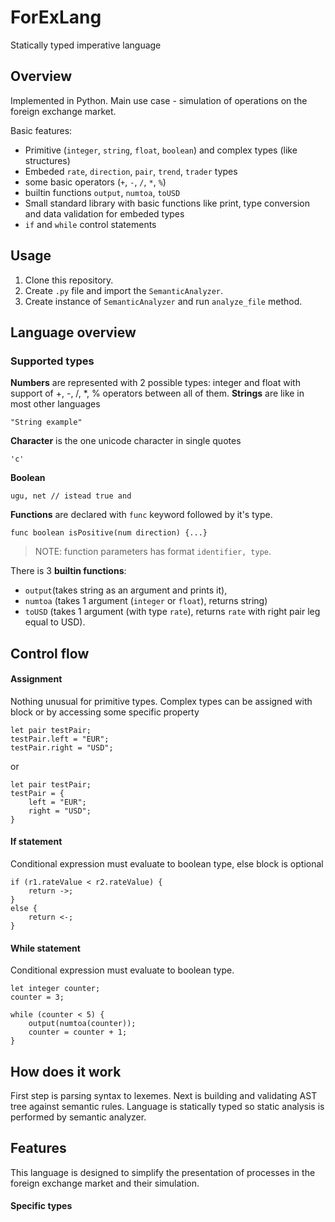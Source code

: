 # ForExLang
Statically typed imperative language

## Overview
Implemented in Python. Main use case - simulation of operations on the foreign exchange market.

Basic features:

* Primitive (`integer`, `string`, `float`, `boolean`) and complex types (like structures)
* Embeded `rate`, `direction`, `pair`, `trend`, `trader` types
* some basic operators (`+`, `-`, `/`, `*`, `%`)
* builtin functions `output`, `numtoa`, `toUSD` 
* Small standard library with basic functions like print, type conversion and data validation for embeded types
* `if` and `while` control statements

## Usage
1) Clone this repository.
2) Create `.py` file and import the `SemanticAnalyzer`.
3) Create instance of `SemanticAnalyzer` and run `analyze_file` method.

## Language overview
### Supported types
**Numbers** are represented with 2 possible types: integer and float with support of +, -, /, *, % operators between all of them. 
**Strings** are like in most other languages
```
"String example"
```
**Character** is the one unicode character in single quotes
```
'c'
```

**Boolean** 
```
ugu, net // istead true and 
```

**Functions** are declared with `func` keyword followed by it's type.
```
func boolean isPositive(num direction) {...}
```
> NOTE: function parameters has format `identifier, type`.


There is 3 **builtin functions**:
* `output`(takes string as an argument and prints it),
* `numtoa` (takes 1 argument (`integer` or `float`), returns string)
* `toUSD` (takes 1 argument (with type `rate`), returns `rate` with right pair leg equal to USD).

## Control flow
#### Assignment
Nothing unusual for primitive types.
Complex types can be assigned with block or by accessing some specific property
```
let pair testPair;
testPair.left = "EUR";
testPair.right = "USD";

```
or
```
let pair testPair;
testPair = {
	left = "EUR";
	right = "USD";
}
```

#### If statement
Conditional expression must evaluate to boolean type, else block is optional
```
if (r1.rateValue < r2.rateValue) {
    return ->;
}
else {
    return <-;
}
```

#### While statement
Conditional expression must evaluate to boolean type. 
```
let integer counter;
counter = 3;

while (counter < 5) {
    output(numtoa(counter));
    counter = counter + 1;
}
```

## How does it work
First step is parsing syntax to lexemes. Next is building and validating AST tree against semantic rules.
Language is statically typed so static analysis is performed by semantic analyzer.

## Features
This language is designed to simplify the presentation of processes in the foreign exchange market and their simulation.

#### Specific types
